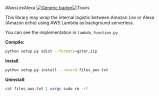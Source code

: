 #AwsLexAlexa [![Generic badge](https://img.shields.io/badge/Python-3.6-green.svg)](https://shields.io/)![Travis](https://img.shields.io/travis/USER/REPO.svg)

This library may wrap the internal logistic between Amazon Lex or Alexa (Amazon echo) using AWS Lambda as background serverless.

You can see the implementation in `lambda_function.py`

**Compile:** 
```bash
python setup.py sdist --formats=gztar,zip
```
**Install**: 
```bash
python setup.py install --record files_aws.txt
```
**Uninstall**: 
```bash
cat files_aws.txt | xargs sudo rm -rf
```

